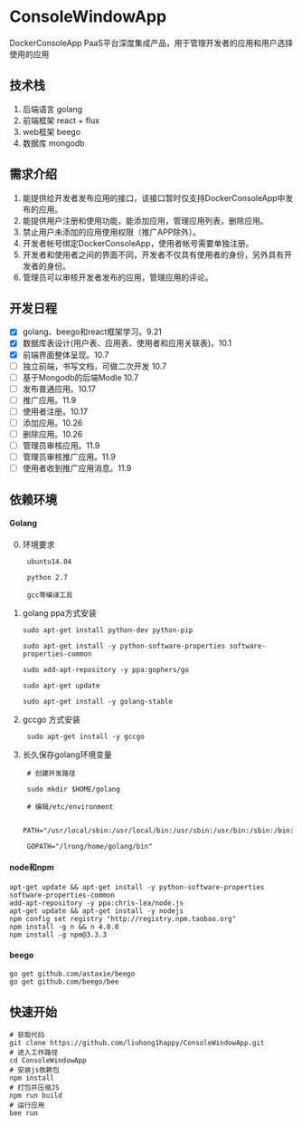 # ConsoleWindowApp
DockerConsoleApp PaaS平台深度集成产品，用于管理开发者的应用和用户选择使用的应用

## 技术栈
1. 后端语言 golang
2. 前端框架 react + flux
3. web框架 beego
4. 数据库 mongodb

## 需求介绍

1. 能提供给开发者发布应用的接口，该接口暂时仅支持DockerConsoleApp中发布的应用。
2. 能提供用户注册和使用功能，能添加应用，管理应用列表，删除应用。
3. 禁止用户未添加的应用使用权限（推广APP除外）。
4. 开发者帐号绑定DockerConsoleApp，使用者帐号需要单独注册。
5. 开发者和使用者之间的界面不同，开发者不仅具有使用者的身份，另外具有开发者的身份。
6. 管理员可以审核开发者发布的应用，管理应用的评论。

## 开发日程

- [x] golang、beego和react框架学习。9.21
- [x] 数据库表设计(用户表、应用表、使用者和应用关联表)。10.1
- [x] 前端界面整体呈现。10.7
- [ ] 独立前端，书写文档，可做二次开发 10.7
- [ ] 基于Mongodb的后端Modle 10.7
- [ ] 发布普通应用。10.17
- [ ] 推广应用。11.9
- [ ] 使用者注册。10.17
- [ ] 添加应用。10.26
- [ ] 删除应用。10.26
- [ ] 管理员审核应用。11.9
- [ ] 管理员审核推广应用。11.9
- [ ] 使用者收到推广应用消息。11.9

## 依赖环境

#### Golang
    
0. 环境要求

        ubuntu14.04
        
        python 2.7
        
        gcc等编译工具

1.  golang ppa方式安装

        sudo apt-get install python-dev python-pip
        
        sudo apt-get install -y python-software-properties software-properties-common
        
        sudo add-apt-repository -y ppa:gophers/go
        
        sudo apt-get update
        
        sudo apt-get install -y golang-stable

2. gccgo 方式安装

        sudo apt-get install -y gccgo

3. 长久保存golang环境变量

        # 创建开发路径
        
        sudo mkdir $HOME/golang 
        
        # 编辑/etc/environment
        
        PATH="/usr/local/sbin:/usr/local/bin:/usr/sbin:/usr/bin:/sbin:/bin:/usr/games:/usr/local/games:/lrong/home/golang/bin"
        
        GOPATH="/lrong/home/golang/bin"

#### node和npm

    apt-get update && apt-get install -y python-software-properties software-properties-common
    add-apt-repository -y ppa:chris-lea/node.js
    apt-get update && apt-get install -y nodejs 
    npm config set registry "http://registry.npm.taobao.org"
    npm install -g n && n 4.0.0
    npm install -g npm@3.3.3

#### beego

    go get github.com/astaxie/beego
    go get github.com/beego/bee

## 快速开始
    
    # 获取代码 
    git clone https://github.com/liuhong1happy/ConsoleWindowApp.git
    # 进入工作路径
    cd ConsoleWindowApp
    # 安装js依赖包
    npm install
    # 打包并压缩JS
    npm run build
    # 运行应用
    bee run
